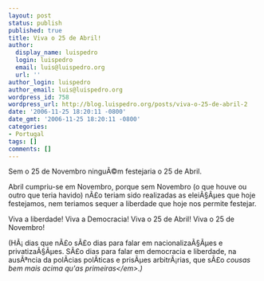 ```yaml
---
layout: post
status: publish
published: true
title: Viva o 25 de Abril!
author:
  display_name: luispedro
  login: luispedro
  email: luis@luispedro.org
  url: ''
author_login: luispedro
author_email: luis@luispedro.org
wordpress_id: 758
wordpress_url: http://blog.luispedro.org/posts/viva-o-25-de-abril-2
date: '2006-11-25 18:20:11 -0800'
date_gmt: '2006-11-25 18:20:11 -0800'
categories:
- Portugal
tags: []
comments: []
---
```

<p>Sem o 25 de Novembro ningu&Atilde;&copy;m festejaria o 25 de Abril.</p>
<p>Abril cumpriu-se em Novembro, porque sem Novembro (o que houve ou outro que teria havido) n&Atilde;&pound;o teriam sido realizadas as elei&Atilde;&sect;&Atilde;&micro;es que hoje festejamos, nem teriamos sequer a liberdade que hoje nos permite festejar.</p>
<p>Viva a liberdade! Viva a Democracia! Viva o 25 de Abril! Viva o 25 de Novembro!</p>
<p>(H&Atilde;&iexcl; dias que n&Atilde;&pound;o s&Atilde;&pound;o dias para falar em nacionaliza&Atilde;&sect;&Atilde;&micro;es e privatiza&Atilde;&sect;&Atilde;&micro;es. S&Atilde;&pound;o dias para falar em democracia e liberdade, na aus&Atilde;&ordf;ncia da pol&Atilde;&shy;cias pol&Atilde;&shy;ticas e pris&Atilde;&micro;es arbitr&Atilde;&iexcl;rias, que s&Atilde;&pound;o <em>cousas bem mais acima qu'as primeiras<&#47;em>.)</p>
